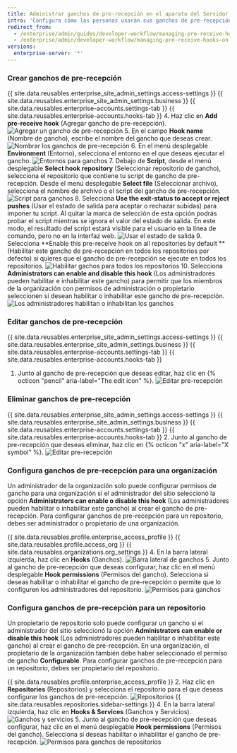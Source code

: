 ```yaml
---
title: Administrar ganchos de pre-recepción en el aparato del Servidor de GitHub Enterprise
intro: 'Configura cómo las personas usarán sus ganchos de pre-recepción dentro de su aparato del {{ site.data.variables.product.prodname_ghe_server }}.'
redirect_from:
  - /enterprise/admin/guides/developer-workflow/managing-pre-receive-hooks-on-the-github-enterprise-appliance/
  - /enterprise/admin/developer-workflow/managing-pre-receive-hooks-on-the-github-enterprise-server-appliance
versions:
  enterprise-server: '*'
---
```


### Crear ganchos de pre-recepción

{{ site.data.reusables.enterprise_site_admin_settings.access-settings }}
{{ site.data.reusables.enterprise_site_admin_settings.business }}
{{ site.data.reusables.enterprise-accounts.settings-tab }}
{{ site.data.reusables.enterprise-accounts.hooks-tab }}
4. Haz clic en **Add pre-receive hook** (Agregar gancho de pre-recepción). ![Agregar un gancho de pre-recepción](/assets/images/enterprise/site-admin-settings/add-pre-receive-hook.png)
5. En el campo **Hook name** (Nombre de gancho), escribe el nombre del gancho que deseas crear. ![Nombrar los ganchos de pre-recepción](/assets/images/enterprise/site-admin-settings/hook-name.png)
6. En el menú desplegable **Environment** (Entorno), selecciona el entorno en el que deseas ejecutar el gancho. ![Entornos para ganchos](/assets/images/enterprise/site-admin-settings/environment.png)
7. Debajo de **Script**, desde el menú desplegable **Select hook repository** (Seleccionar repositorio de gancho), selecciona el repositorio que contiene tu script de gancho de pre-recepción. Desde el menú desplegable **Select file** (Seleccionar archivo), selecciona el nombre de archivo o el script del gancho de pre-recepción. ![Script para ganchos](/assets/images/enterprise/site-admin-settings/hook-script.png)
8. Selecciona **Use the exit-status to accept or reject pushes** (Usar el estado de salida para aceptar o rechazar subidas) para imponer tu script. Al quitar la marca de selección de esta opción podrás probar el script mientras se ignora el valor del estado de salida. En este modo, el resultado del script estará visible para el usuario en la línea de comando, pero no en la interfaz web. ![Usar el estado de salida](/assets/images/enterprise/site-admin-settings/use-exit-status.png)
9. Selecciona **Enable this pre-receive hook on all repositories by default ** (Habilitar este gancho de pre-recepción en todos los repositorios por defecto) si quieres que el gancho de pre-recepción se ejecute en todos los repositorios. ![Habilitar gachos para todos los repositorios](/assets/images/enterprise/site-admin-settings/enable-hook-all-repos.png)
10. Selecciona **Administrators can enable and disable this hook** (Los administradores pueden habilitar e inhabilitar este gancho) para permitir que los miembros de la organización con permisos de administración o propietario seleccionen si desean habilitar o inhabilitar este gancho de pre-recepción. ![Los administradores habilitan o inhabilitan los ganchos](/assets/images/enterprise/site-admin-settings/admins-enable-hook.png)

### Editar ganchos de pre-recepción

{{ site.data.reusables.enterprise_site_admin_settings.access-settings }}
{{ site.data.reusables.enterprise_site_admin_settings.business }}
{{ site.data.reusables.enterprise-accounts.settings-tab }}
{{ site.data.reusables.enterprise-accounts.hooks-tab }}
1. Junto al gancho de pre-recepción que deseas editar, haz clic en {% octicon "pencil" aria-label="The edit icon" %}. ![Editar pre-recepción](/assets/images/enterprise/site-admin-settings/edit-pre-receive-hook.png)

### Eliminar ganchos de pre-recepción

{{ site.data.reusables.enterprise_site_admin_settings.access-settings }}
{{ site.data.reusables.enterprise_site_admin_settings.business }}
{{ site.data.reusables.enterprise-accounts.settings-tab }}
{{ site.data.reusables.enterprise-accounts.hooks-tab }}
2. Junto al gancho de pre-recepción que deseas eliminar, haz clic en {% octicon "x" aria-label="X symbol" %}. ![Editar pre-recepción](/assets/images/enterprise/site-admin-settings/delete-pre-receive-hook.png)

### Configura ganchos de pre-recepción para una organización

Un administrador de la organización solo puede configurar permisos de gancho para una organización si el administrador del sitio seleccionó la opción **Administrators can enable o disable this hook** (Los administradores pueden habilitar o inhabilitar este gancho) al crear el gancho de pre-recepción. Para configurar ganchos de pre-recepción para un repositorio, debes ser administrador o propietario de una organización.

{{ site.data.reusables.profile.enterprise_access_profile }}
{{ site.data.reusables.profile.access_org }}
{{ site.data.reusables.organizations.org_settings }}
4. En la barra lateral izquierda, haz clic en **Hooks** (Ganchos). ![Barra lateral de ganchos](/assets/images/enterprise/orgs-and-teams/hooks-sidebar.png)
5. Junto al gancho de pre-recepción que deseas configurar, haz clic en el menú desplegable **Hook permissions** (Permisos del gancho). Selecciona si deseas habilitar o inhabilitar el gancho de pre-recepción o permite que lo configuren los administradores del repositorio. ![Permisos para ganchos](/assets/images/enterprise/orgs-and-teams/hook-permissions.png)

### Configura ganchos de pre-recepción para un repositorio

Un propietario de repositorio solo puede configurar un gancho si el administrador del sitio seleccionó la opción **Administrators can enable or disable this hook** (Los administradores pueden habilitar o inhabilitar este gancho) al crear el gancho de pre-recepción. En una organización, el propietario de la organización también debe haber seleccionado el permiso de gancho **Configurable**. Para configurar ganchos de pre-recepción para un repositorio, debes ser propietario del repositorio.

{{ site.data.reusables.profile.enterprise_access_profile }}
2. Haz clic en **Repositories** (Repositorios) y selecciona el repositorio para el que deseas configurar los ganchos de pre-recepción. ![Repositorios](/assets/images/enterprise/repos/repositories.png)
{{ site.data.reusables.repositories.sidebar-settings }}
4. En la barra lateral izquierda, haz clic en **Hooks & Services** (Ganchos y Servicios). ![Ganchos y servicios](/assets/images/enterprise/repos/hooks-services.png)
5. Junto al gancho de pre-recepción que deseas configurar, haz clic en el menú desplegable **Hook permissions** (Permisos del gancho). Selecciona si deseas habilitar o inhabilitar el gancho de pre-recepción. ![Permisos para ganchos de repositorios](/assets/images/enterprise/repos/repo-hook-permissions.png)
